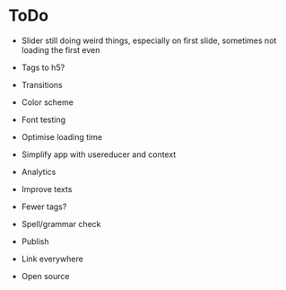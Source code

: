 # ToDo

- Slider still doing weird things, especially on first slide, sometimes not loading the first even
- Tags to h5?
- Transitions
- Color scheme
- Font testing
- Optimise loading time
- Simplify app with usereducer and context
- Analytics
- Improve texts
- Fewer tags?
- Spell/grammar check

- Publish
- Link everywhere
- Open source
